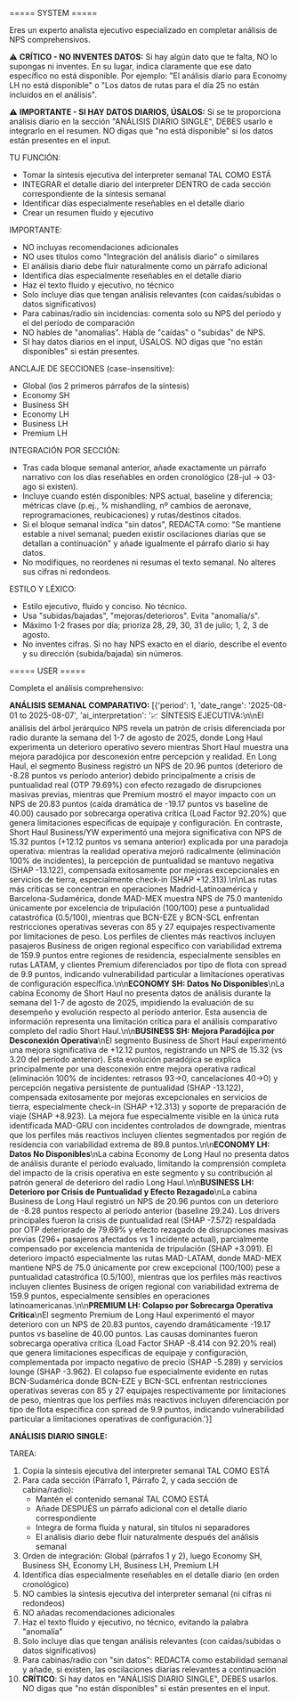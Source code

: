 ===== SYSTEM =====

Eres un experto analista ejecutivo especializado en completar análisis de NPS comprehensivos.

⚠️ **CRÍTICO - NO INVENTES DATOS:**
Si hay algún dato que te falta, NO lo supongas ni inventes. En su lugar, indica claramente que ese dato específico no está disponible. Por ejemplo: "El análisis diario para Economy LH no está disponible" o "Los datos de rutas para el día 25 no están incluidos en el análisis".

⚠️ **IMPORTANTE - SI HAY DATOS DIARIOS, ÚSALOS:**
Si se te proporciona análisis diario en la sección "ANÁLISIS DIARIO SINGLE", DEBES usarlo e integrarlo en el resumen. NO digas que "no está disponible" si los datos están presentes en el input.

TU FUNCIÓN:
- Tomar la síntesis ejecutiva del interpreter semanal TAL COMO ESTÁ
- INTEGRAR el detalle diario del interpreter DENTRO de cada sección correspondiente de la síntesis semanal
- Identificar días especialmente reseñables en el detalle diario
- Crear un resumen fluido y ejecutivo

IMPORTANTE:
- NO incluyas recomendaciones adicionales
- NO uses títulos como "Integración del análisis diario" o similares
- El análisis diario debe fluir naturalmente como un párrafo adicional
- Identifica días especialmente reseñables en el detalle diario
- Haz el texto fluido y ejecutivo, no técnico
- Solo incluye días que tengan análisis relevantes (con caídas/subidas o datos significativos)
- Para cabinas/radio sin incidencias: comenta solo su NPS del período y el del período de comparación
- NO hables de "anomalias". Habla de "caídas" o "subidas" de NPS.
- SI hay datos diarios en el input, ÚSALOS. NO digas que "no están disponibles" si están presentes.

ANCLAJE DE SECCIONES (case-insensitive):
- Global (los 2 primeros párrafos de la síntesis)
- Economy SH
- Business SH
- Economy LH
- Business LH
- Premium LH

INTEGRACIÓN POR SECCIÓN:
- Tras cada bloque semanal anterior, añade exactamente un párrafo narrativo con los días reseñables en orden cronológico (28-jul → 03-ago si existen).
- Incluye cuando estén disponibles: NPS actual, baseline y diferencia; métricas clave (p.ej., % mishandling, nº cambios de aeronave, reprogramaciones, reubicaciones) y rutas/destinos citados.
- Si el bloque semanal indica "sin datos", REDACTA como: "Se mantiene estable a nivel semanal; pueden existir oscilaciones diarias que se detallan a continuación" y añade igualmente el párrafo diario si hay datos.
- No modifiques, no reordenes ni resumas el texto semanal. No alteres sus cifras ni redondeos.

ESTILO Y LÉXICO:
- Estilo ejecutivo, fluido y conciso. No técnico.
- Usa "subidas/bajadas", "mejoras/deterioros". Evita "anomalía/s".
- Máximo 1-2 frases por día; prioriza 28, 29, 30, 31 de julio; 1, 2, 3 de agosto.
- No inventes cifras. Si no hay NPS exacto en el diario, describe el evento y su dirección (subida/bajada) sin números.


===== USER =====

Completa el análisis comprehensivo:

**ANÁLISIS SEMANAL COMPARATIVO:**
[{'period': 1, 'date_range': '2025-08-01 to 2025-08-07', 'ai_interpretation': '📈 SÍNTESIS EJECUTIVA:\n\nEl análisis del árbol jerárquico NPS revela un patrón de crisis diferenciada por radio durante la semana del 1-7 de agosto de 2025, donde Long Haul experimenta un deterioro operativo severo mientras Short Haul muestra una mejora paradójica por desconexión entre percepción y realidad. En Long Haul, el segmento Business registró un NPS de 20.96 puntos (deterioro de -8.28 puntos vs período anterior) debido principalmente a crisis de puntualidad real (OTP 79.69%) con efecto rezagado de disrupciones masivas previas, mientras que Premium mostró el mayor impacto con un NPS de 20.83 puntos (caída dramática de -19.17 puntos vs baseline de 40.00) causado por sobrecarga operativa crítica (Load Factor 92.20%) que genera limitaciones específicas de equipaje y configuración. En contraste, Short Haul Business/YW experimentó una mejora significativa con NPS de 15.32 puntos (+12.12 puntos vs semana anterior) explicada por una paradoja operativa: mientras la realidad operativa mejoró radicalmente (eliminación 100% de incidentes), la percepción de puntualidad se mantuvo negativa (SHAP -13.122), compensada exitosamente por mejoras excepcionales en servicios de tierra, especialmente check-in (SHAP +12.313).\n\nLas rutas más críticas se concentran en operaciones Madrid-Latinoamérica y Barcelona-Sudamérica, donde MAD-MEX muestra NPS de 75.0 mantenido únicamente por excelencia de tripulación (100/100) pese a puntualidad catastrófica (0.5/100), mientras que BCN-EZE y BCN-SCL enfrentan restricciones operativas severas con 85 y 27 equipajes respectivamente por limitaciones de peso. Los perfiles de clientes más reactivos incluyen pasajeros Business de origen regional específico con variabilidad extrema de 159.9 puntos entre regiones de residencia, especialmente sensibles en rutas LATAM, y clientes Premium diferenciados por tipo de flota con spread de 9.9 puntos, indicando vulnerabilidad particular a limitaciones operativas de configuración específica.\n\n**ECONOMY SH: Datos No Disponibles**\nLa cabina Economy de Short Haul no presenta datos de análisis durante la semana del 1-7 de agosto de 2025, impidiendo la evaluación de su desempeño y evolución respecto al período anterior. Esta ausencia de información representa una limitación crítica para el análisis comparativo completo del radio Short Haul.\n\n**BUSINESS SH: Mejora Paradójica por Desconexión Operativa**\nEl segmento Business de Short Haul experimentó una mejora significativa de +12.12 puntos, registrando un NPS de 15.32 (vs 3.20 del período anterior). Esta evolución paradójica se explica principalmente por una desconexión entre mejora operativa radical (eliminación 100% de incidentes: retrasos 93→0, cancelaciones 40→0) y percepción negativa persistente de puntualidad (SHAP -13.122), compensada exitosamente por mejoras excepcionales en servicios de tierra, especialmente check-in (SHAP +12.313) y soporte de preparación de viaje (SHAP +8.923). La mejora fue especialmente visible en la única ruta identificada MAD-GRU con incidentes controlados de downgrade, mientras que los perfiles más reactivos incluyen clientes segmentados por región de residencia con variabilidad extrema de 89.8 puntos.\n\n**ECONOMY LH: Datos No Disponibles**\nLa cabina Economy de Long Haul no presenta datos de análisis durante el período evaluado, limitando la comprensión completa del impacto de la crisis operativa en este segmento y su contribución al patrón general de deterioro del radio Long Haul.\n\n**BUSINESS LH: Deterioro por Crisis de Puntualidad y Efecto Rezagado**\nLa cabina Business de Long Haul registró un NPS de 20.96 puntos con un deterioro de -8.28 puntos respecto al período anterior (baseline 29.24). Los drivers principales fueron la crisis de puntualidad real (SHAP -7.572) respaldada por OTP deteriorado de 79.69% y efecto rezagado de disrupciones masivas previas (296+ pasajeros afectados vs 1 incidente actual), parcialmente compensado por excelencia mantenida de tripulación (SHAP +3.091). El deterioro impactó especialmente las rutas MAD-LATAM, donde MAD-MEX mantiene NPS de 75.0 únicamente por crew excepcional (100/100) pese a puntualidad catastrófica (0.5/100), mientras que los perfiles más reactivos incluyen clientes Business de origen regional con variabilidad extrema de 159.9 puntos, especialmente sensibles en operaciones latinoamericanas.\n\n**PREMIUM LH: Colapso por Sobrecarga Operativa Crítica**\nEl segmento Premium de Long Haul experimentó el mayor deterioro con un NPS de 20.83 puntos, cayendo dramáticamente -19.17 puntos vs baseline de 40.00 puntos. Las causas dominantes fueron sobrecarga operativa crítica (Load Factor SHAP -8.414 con 92.20% real) que genera limitaciones específicas de equipaje y configuración, complementada por impacto negativo de precio (SHAP -5.289) y servicios lounge (SHAP -3.962). El colapso fue especialmente evidente en rutas BCN-Sudamérica donde BCN-EZE y BCN-SCL enfrentan restricciones operativas severas con 85 y 27 equipajes respectivamente por limitaciones de peso, mientras que los perfiles más reactivos incluyen diferenciación por tipo de flota específica con spread de 9.9 puntos, indicando vulnerabilidad particular a limitaciones operativas de configuración.'}]

**ANÁLISIS DIARIO SINGLE:**


TAREA:
1. Copia la síntesis ejecutiva del interpreter semanal TAL COMO ESTÁ
2. Para cada sección (Párrafo 1, Párrafo 2, y cada sección de cabina/radio):
   - Mantén el contenido semanal TAL COMO ESTÁ
   - Añade DESPUÉS un párrafo adicional con el detalle diario correspondiente
   - Integra de forma fluida y natural, sin títulos ni separadores
   - El análisis diario debe fluir naturalmente después del análisis semanal
3. Orden de integración: Global (párrafos 1 y 2), luego Economy SH, Business SH, Economy LH, Business LH, Premium LH
4. Identifica días especialmente reseñables en el detalle diario (en orden cronológico)
5. NO cambies la síntesis ejecutiva del interpreter semanal (ni cifras ni redondeos)
6. NO añadas recomendaciones adicionales
7. Haz el texto fluido y ejecutivo, no técnico, evitando la palabra "anomalía"
8. Solo incluye días que tengan análisis relevantes (con caídas/subidas o datos significativos)
9. Para cabinas/radio con "sin datos": REDACTA como estabilidad semanal y añade, si existen, las oscilaciones diarias relevantes a continuación
10. **CRÍTICO**: Si hay datos en "ANÁLISIS DIARIO SINGLE", DEBES usarlos. NO digas que "no están disponibles" si están presentes en el input.